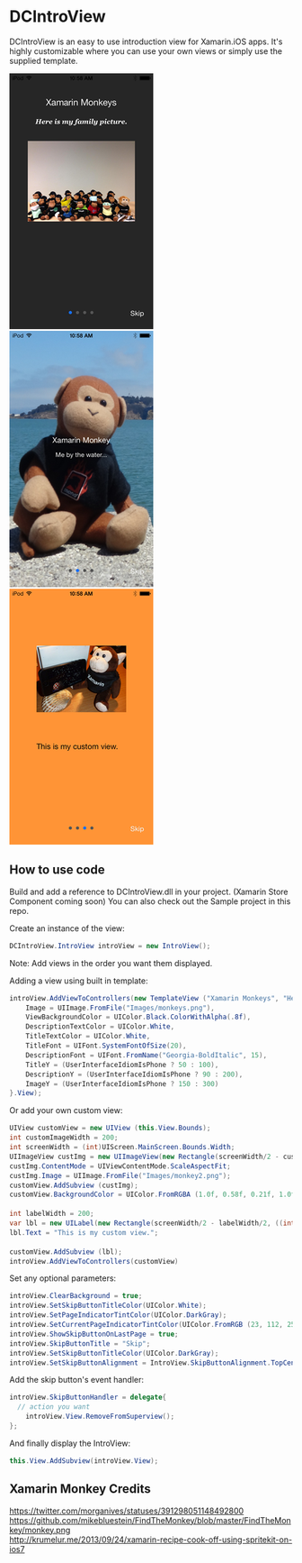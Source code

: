 DCIntroView
===========

DCIntroView is an easy to use introduction view for Xamarin.iOS apps. It's highly customizable where you can use your own views or simply use the supplied template.

![Combined](Screenshots/iPod_small.png)&nbsp;
![Combined](Screenshots/MonkeyView1_small.png)&nbsp;
![Combined](Screenshots/MonkeyView2_small.png )

How to use code
-------
Build and add a reference to DCIntroView.dll in your project. (Xamarin Store Component coming soon) You can also check out the Sample project in this repo.

Create an instance of the view:
```csharp
DCIntroView.IntroView introView = new IntroView();
```

Note: Add views in the order you want them displayed.

Adding a view using built in template:
```csharp
introView.AddViewToControllers(new TemplateView ("Xamarin Monkeys", "Here is my family picture.") {
	Image = UIImage.FromFile("Images/monkeys.png"),
	ViewBackgroundColor = UIColor.Black.ColorWithAlpha(.8f),
	DescriptionTextColor = UIColor.White,
	TitleTextColor = UIColor.White,
	TitleFont = UIFont.SystemFontOfSize(20),
	DescriptionFont = UIFont.FromName("Georgia-BoldItalic", 15),
	TitleY = (UserInterfaceIdiomIsPhone ? 50 : 100),
	DescriptionY = (UserInterfaceIdiomIsPhone ? 90 : 200),
	ImageY = (UserInterfaceIdiomIsPhone ? 150 : 300)
}.View);
```

Or add your own custom view:
```csharp
UIView customView = new UIView (this.View.Bounds);
int customImageWidth = 200;
int screenWidth = (int)UIScreen.MainScreen.Bounds.Width;
UIImageView custImg = new UIImageView(new Rectangle(screenWidth/2 - customImageWidth/2, 100, customImageWidth, 200));
custImg.ContentMode = UIViewContentMode.ScaleAspectFit;
custImg.Image = UIImage.FromFile("Images/monkey2.png");
customView.AddSubview (custImg);
customView.BackgroundColor = UIColor.FromRGBA (1.0f, 0.58f, 0.21f, 1.0f);

int labelWidth = 200;
var lbl = new UILabel(new Rectangle(screenWidth/2 - labelWidth/2, ((int)custImg.Frame.Y+(int)custImg.Frame.Height + 30), labelWidth, 40));
lbl.Text = "This is my custom view.";

customView.AddSubview (lbl);
introView.AddViewToControllers(customView)
```

Set any optional parameters:
```csharp
introView.ClearBackground = true;
introView.SetSkipButtonTitleColor(UIColor.White);
introView.SetPageIndicatorTintColor(UIColor.DarkGray);
introView.SetCurrentPageIndicatorTintColor(UIColor.FromRGB (23, 112, 255));
introView.ShowSkipButtonOnLastPage = true;
introView.SkipButtonTitle = "Skip";
introView.SetSkipButtonTitleColor(UIColor.DarkGray);
introView.SetSkipButtonAlignment = IntroView.SkipButtonAlignment.TopCenter;
```

Add the skip button's event handler:
```csharp
introView.SkipButtonHandler = delegate{
  // action you want
	introView.View.RemoveFromSuperview();
};
```

And finally display the IntroView:
```csharp
this.View.AddSubview(introView.View);
```

Xamarin Monkey Credits
-------
https://twitter.com/morganives/statuses/391298051148492800<br/>
https://github.com/mikebluestein/FindTheMonkey/blob/master/FindTheMonkey/monkey.png<br/>
http://krumelur.me/2013/09/24/xamarin-recipe-cook-off-using-spritekit-on-ios7<br/>
